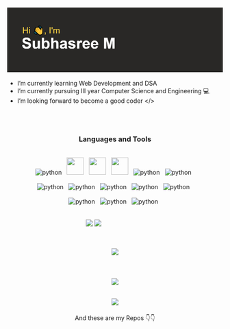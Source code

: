 <link rel="stylesheet" href="https://cdn.jsdelivr.net/gh/devicons/devicon@v2.15.1/devicon.min.css">

[![MasterHead](https://raw.githubusercontent.com/subhasree2/subhasree2/master/header.png)](https://github.com/subhasree2)

- I’m currently learning Web Development and DSA 
- I’m currently pursuing III year Computer Science and Engineering :computer:
- I’m looking forward to become a good coder </>

<div align="center">
<br>
<br>
<h3 align="center" font-weight="bold">Languages and Tools</h3>
<br>

<a>
   <img src="https://cdn.jsdelivr.net/gh/devicons/devicon/icons/html5/html5-plain.svg" alt="python" width="40" height="40"/>
</a> &nbsp; 

<a> 
    <img src="https://cdn.jsdelivr.net/gh/devicons/devicon/icons/css3/css3-original.svg" width="40" height="40"/>
</a> &nbsp;

<a> 
    <img src="https://cdn.jsdelivr.net/gh/devicons/devicon/icons/django/django-plain.svg" width="40" height="40"/>
</a> &nbsp;

<a> 
    <img src="https://cdn.jsdelivr.net/gh/devicons/devicon/icons/bootstrap/bootstrap-original.svg" width="40" height="40"/>
</a> &nbsp;

<a>
   <img src="https://cdn.jsdelivr.net/gh/devicons/devicon/icons/javascript/javascript-original.svg" alt="python" width="40" height="40"/>
</a> &nbsp;
   
<a>
   <img src="https://cdn.jsdelivr.net/gh/devicons/devicon/icons/wordpress/wordpress-plain.svg" alt="python" width="40" height="40"/>
</a> &nbsp;

<br>
<br>
   
<a>
   <img src="https://cdn.jsdelivr.net/gh/devicons/devicon/icons/c/c-original.svg" alt="python" width="40" height="40"/>
</a> &nbsp; 

<a>
   <img src="https://cdn.jsdelivr.net/gh/devicons/devicon/icons/cplusplus/cplusplus-original.svg" alt="python" width="40" height="40"/>
</a> &nbsp;

<a>
   <img src="https://cdn.jsdelivr.net/gh/devicons/devicon/icons/java/java-original.svg" alt="python" width="40" height="40"/>
</a> &nbsp; 
  
<a>
   <img src="https://cdn.jsdelivr.net/gh/devicons/devicon/icons/python/python-plain-wordmark.svg" alt="python" width="40" height="40"/>
</a> &nbsp; 

<a>
   <img src="https://cdn.jsdelivr.net/gh/devicons/devicon/icons/visualstudio/visualstudio-plain.svg" alt="python" width="40" height="40"/>
</a> &nbsp; 

<br>
<br>
   
<a>
   <img src="https://cdn.jsdelivr.net/gh/devicons/devicon/icons/vscode/vscode-original.svg" alt="python" width="40" height="40"/>
</a> &nbsp;
   
<a>
    <img src="https://cdn.jsdelivr.net/gh/devicons/devicon/icons/github/github-original-wordmark.svg" width="40" height="40 />
</a> &nbsp;

<a>
   <img src="https://cdn.jsdelivr.net/gh/devicons/devicon/icons/docker/docker-plain.svg" alt="python" width="40" height="40"/>
</a> &nbsp; 

<a>
   <img src="https://cdn.jsdelivr.net/gh/devicons/devicon/icons/mysql/mysql-original.svg" alt="python" width="40" height="40"/>
</a> &nbsp; 
</div>
<br>
<br>

<!--
<div align="center"><img src="https://github-readme-streak-stats.herokuapp.com/?user=subhasree2&theme=dark" align="center" /></div>
<br />
-->

<div align="center">                                                                                                                                                    <img src="https://github-readme-stats.vercel.app/api?username=subhasree2&show_icons=true&theme=dark"/>
<img src="https://github-profile-summary-cards.vercel.app/api/cards/productive-time?username=subhasree2&theme=github_dark" style="margin-right:100px"/>
</div>
<br />
<br/>
<div align="center">
  
![](https://github-profile-summary-cards.vercel.app/api/cards/profile-details?username=subhasree2&theme=github_dark)
  
<br/>
                   
<br>
<div align="center"><img src="https://github-readme-stats.vercel.app/api/top-langs/?username=subhasree2&layout=compact&theme=dark" align="center" /></div>
<br />



![](https://komarev.com/ghpvc/?username=subhasree2&style=for-the-badge)
<br>
<br>
And these are my Repos :point_down::point_down:

